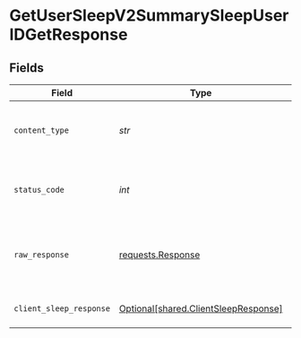 # GetUserSleepV2SummarySleepUserIDGetResponse


## Fields

| Field                                                                                                                                                                                                                                                                                                                                                                                                                                                                                                                                                                          | Type                                                                                                                                                                                                                                                                                                                                                                                                                                                                                                                                                                           | Required                                                                                                                                                                                                                                                                                                                                                                                                                                                                                                                                                                       | Description                                                                                                                                                                                                                                                                                                                                                                                                                                                                                                                                                                    | Example                                                                                                                                                                                                                                                                                                                                                                                                                                                                                                                                                                        |
| ------------------------------------------------------------------------------------------------------------------------------------------------------------------------------------------------------------------------------------------------------------------------------------------------------------------------------------------------------------------------------------------------------------------------------------------------------------------------------------------------------------------------------------------------------------------------------ | ------------------------------------------------------------------------------------------------------------------------------------------------------------------------------------------------------------------------------------------------------------------------------------------------------------------------------------------------------------------------------------------------------------------------------------------------------------------------------------------------------------------------------------------------------------------------------ | ------------------------------------------------------------------------------------------------------------------------------------------------------------------------------------------------------------------------------------------------------------------------------------------------------------------------------------------------------------------------------------------------------------------------------------------------------------------------------------------------------------------------------------------------------------------------------ | ------------------------------------------------------------------------------------------------------------------------------------------------------------------------------------------------------------------------------------------------------------------------------------------------------------------------------------------------------------------------------------------------------------------------------------------------------------------------------------------------------------------------------------------------------------------------------ | ------------------------------------------------------------------------------------------------------------------------------------------------------------------------------------------------------------------------------------------------------------------------------------------------------------------------------------------------------------------------------------------------------------------------------------------------------------------------------------------------------------------------------------------------------------------------------ |
| `content_type`                                                                                                                                                                                                                                                                                                                                                                                                                                                                                                                                                                 | *str*                                                                                                                                                                                                                                                                                                                                                                                                                                                                                                                                                                          | :heavy_check_mark:                                                                                                                                                                                                                                                                                                                                                                                                                                                                                                                                                             | HTTP response content type for this operation                                                                                                                                                                                                                                                                                                                                                                                                                                                                                                                                  |                                                                                                                                                                                                                                                                                                                                                                                                                                                                                                                                                                                |
| `status_code`                                                                                                                                                                                                                                                                                                                                                                                                                                                                                                                                                                  | *int*                                                                                                                                                                                                                                                                                                                                                                                                                                                                                                                                                                          | :heavy_check_mark:                                                                                                                                                                                                                                                                                                                                                                                                                                                                                                                                                             | HTTP response status code for this operation                                                                                                                                                                                                                                                                                                                                                                                                                                                                                                                                   |                                                                                                                                                                                                                                                                                                                                                                                                                                                                                                                                                                                |
| `raw_response`                                                                                                                                                                                                                                                                                                                                                                                                                                                                                                                                                                 | [requests.Response](https://requests.readthedocs.io/en/latest/api/#requests.Response)                                                                                                                                                                                                                                                                                                                                                                                                                                                                                          | :heavy_check_mark:                                                                                                                                                                                                                                                                                                                                                                                                                                                                                                                                                             | Raw HTTP response; suitable for custom response parsing                                                                                                                                                                                                                                                                                                                                                                                                                                                                                                                        |                                                                                                                                                                                                                                                                                                                                                                                                                                                                                                                                                                                |
| `client_sleep_response`                                                                                                                                                                                                                                                                                                                                                                                                                                                                                                                                                        | [Optional[shared.ClientSleepResponse]](../../models/shared/clientsleepresponse.md)                                                                                                                                                                                                                                                                                                                                                                                                                                                                                             | :heavy_minus_sign:                                                                                                                                                                                                                                                                                                                                                                                                                                                                                                                                                             | Successful Response                                                                                                                                                                                                                                                                                                                                                                                                                                                                                                                                                            | {"sleep":[{"id":"25da83c9-0ce4-4a6a-a725-364c2cd1597c","date":"2023-10-11T13:26:15+00:00","calendar_date":"2023-10-11","bedtime_start":"2023-10-11T13:26:15+00:00","bedtime_stop":"2023-10-11T13:26:15+00:00","timezone_offset":2400,"duration":28800,"total":28800,"awake":2400,"light":2400,"rem":2400,"deep":2400,"hr_lowest":43,"hr_average":50,"efficiency":0.97,"latency":1000,"temperature_delta":-0.2,"skin_temperature":36.5,"average_hrv":78,"respiratory_rate":14,"source":{"provider":"oura","type":"unknown"},"user_id":"6834753c-7c7e-4f37-88c2-20065ff4e6dc"}]} |